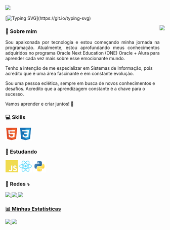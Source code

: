 ![](https://komarev.com/ghpvc/?username=renatabfs&color=lightgrey&label=Views&style=plastic)

[![Typing SVG](https://readme-typing-svg.demolab.com?font=Fira+Code&pause=1000&color=E3F2F7&center=true&vCenter=true&width=435&lines=%F0%9F%90%A8+Ol%C3%A1%2C+meu+nome+%C3%A9+Tarscilla!)](https://git.io/typing-svg)

<img height=400 align="right" src="https://github.com/tarscilla/tarscilla/assets/113654299/682a2770-4d92-4eb7-b004-5b6b1eeaf073"/>

### 📖 Sobre mim

<section>
<p align="justify">
Sou apaixonada por tecnologia e estou começando minha jornada na programação. Atualmente, estou aprofundando meus conhecimentos adquiridos no programa Oracle Next Education (ONE) Oracle + Alura para aprender cada vez mais sobre esse emocionante mundo.

Tenho a intenção de me especializar em Sistemas de Informação, pois acredito que é uma área fascinante e em constante evolução.

Sou uma pessoa eclética, sempre em busca de novos conhecimentos e desafios. Acredito que a aprendizagem constante é a chave para o sucesso.

Vamos aprender e criar juntos! 🚀
</p>

### 💻 Skills 
<img height="40px" src="https://github.com/devicons/devicon/blob/master/icons/html5/html5-original.svg" alt="HTML"/>
<img height="40px" src="https://github.com/devicons/devicon/blob/master/icons/css3/css3-original.svg" alt="CSS"/>

### 📝 Estudando 
<img height="40px" src="https://github.com/devicons/devicon/blob/master/icons/javascript/javascript-plain.svg" alt="JavaScript"/>
<img height="40px" src="https://github.com/devicons/devicon/blob/master/icons/react/react-original.svg" alt="ReactJS"/>
<img height="40px" src="https://github.com/devicons/devicon/blob/master/icons/python/python-original.svg" alt="Python"/>

### 💌 Redes ⤵️
<a href="https://twitter.com/tarscilla_" alt="Twitter">
<img height="25px" src="https://img.shields.io/badge/Twitter-1DA1F2?style=for-the-badge&logo=twitter&logoColor=white"/>
  
<a href="https://instagram.com/http_taci" alt="Instagram">
<img height="25px" src="https://img.shields.io/badge/Instagram-E4405F?style=for-the-badge&logo=instagram&logoColor=white"/>

<a href="https://www.linkedin.com/in/tarscilla-almeida" alt="LinkedIn">
<img height="25px" src="https://img.shields.io/badge/LinkedIn-0077B5?style=for-the-badge&logo=linkedin&logoColor=white"/>

### 📊 Minhas Estatísticas 
<img src="https://github-readme-stats.vercel.app/api?username=tarscilla&show_icons=true&theme=graywhite&layout=compact"/>
<img src="https://github-readme-stats.vercel.app/api/top-langs/?username=tarscilla&theme=graywhite&layout=compact" />

